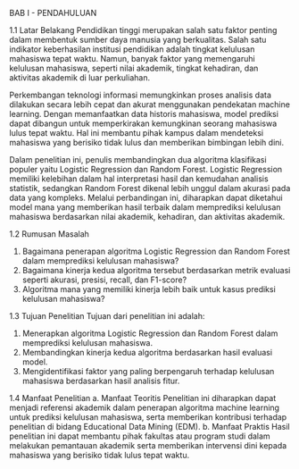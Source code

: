 BAB I - PENDAHULUAN

1.1 Latar Belakang
Pendidikan tinggi merupakan salah satu faktor penting dalam membentuk sumber daya manusia yang berkualitas. Salah satu indikator keberhasilan institusi pendidikan adalah tingkat kelulusan mahasiswa tepat waktu. Namun, banyak faktor yang memengaruhi kelulusan mahasiswa, seperti nilai akademik, tingkat kehadiran, dan aktivitas akademik di luar perkuliahan.

Perkembangan teknologi informasi memungkinkan proses analisis data dilakukan secara lebih cepat dan akurat menggunakan pendekatan machine learning. Dengan memanfaatkan data historis mahasiswa, model prediksi dapat dibangun untuk memperkirakan kemungkinan seorang mahasiswa lulus tepat waktu. Hal ini membantu pihak kampus dalam mendeteksi mahasiswa yang berisiko tidak lulus dan memberikan bimbingan lebih dini.

Dalam penelitian ini, penulis membandingkan dua algoritma klasifikasi populer yaitu Logistic Regression dan Random Forest. Logistic Regression memiliki kelebihan dalam hal interpretasi hasil dan kemudahan analisis statistik, sedangkan Random Forest dikenal lebih unggul dalam akurasi pada data yang kompleks. Melalui perbandingan ini, diharapkan dapat diketahui model mana yang memberikan hasil terbaik dalam memprediksi kelulusan mahasiswa berdasarkan nilai akademik, kehadiran, dan aktivitas akademik.

1.2 Rumusan Masalah

1. Bagaimana penerapan algoritma Logistic Regression dan Random Forest dalam memprediksi kelulusan mahasiswa?
2. Bagaimana kinerja kedua algoritma tersebut berdasarkan metrik evaluasi seperti akurasi, presisi, recall, dan F1-score?
3. Algoritma mana yang memiliki kinerja lebih baik untuk kasus prediksi kelulusan mahasiswa?

1.3 Tujuan Penelitian
Tujuan dari penelitian ini adalah:

1. Menerapkan algoritma Logistic Regression dan Random Forest dalam memprediksi kelulusan mahasiswa.
2. Membandingkan kinerja kedua algoritma berdasarkan hasil evaluasi model.
3. Mengidentifikasi faktor yang paling berpengaruh terhadap kelulusan mahasiswa berdasarkan hasil analisis fitur.

1.4 Manfaat Penelitian
a. Manfaat Teoritis
Penelitian ini diharapkan dapat menjadi referensi akademik dalam penerapan algoritma machine learning untuk prediksi kelulusan mahasiswa, serta memberikan kontribusi terhadap penelitian di bidang Educational Data Mining (EDM).
b. Manfaat Praktis
Hasil penelitian ini dapat membantu pihak fakultas atau program studi dalam melakukan pemantauan akademik serta memberikan intervensi dini kepada mahasiswa yang berisiko tidak lulus tepat waktu.
